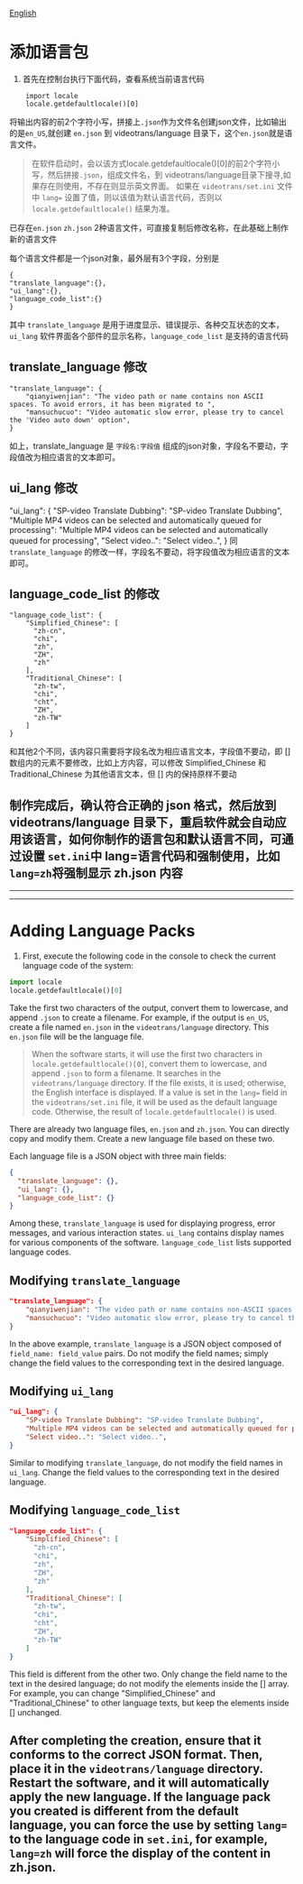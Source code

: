 [English](./language.md#Adding%20Language%20Packs)

# 添加语言包

1. 首先在控制台执行下面代码，查看系统当前语言代码

```
    import locale
    locale.getdefaultlocale()[0]
```
将输出内容的前2个字符小写，拼接上`.json`作为文件名创建json文件，比如输出的是`en_US`,就创建 `en.json` 到 videotrans/language 目录下，这个`en.json`就是语言文件。


> 
> 在软件启动时，会以该方式locale.getdefaultlocale()[0]的前2个字符小写，然后拼接`.json`，组成文件名，到 videotrans/language目录下搜寻,如果存在则使用，不存在则显示英文界面。
> 如果在 `videotrans/set.ini` 文件中  `lang=` 设置了值，则以该值为默认语言代码，否则以 `locale.getdefaultlocale()` 结果为准。
>  


已存在`en.json` `zh.json` 2种语言文件，可直接复制后修改名称，在此基础上制作新的语言文件

每个语言文件都是一个json对象，最外层有3个字段，分别是

```
{
"translate_language":{},
"ui_lang":{},
"language_code_list":{}
}
```

其中 `translate_language` 是用于进度显示、错误提示、各种交互状态的文本，`ui_lang` 软件界面各个部件的显示名称，`language_code_list` 是支持的语言代码

## translate_language 修改

```
"translate_language": {
    "qianyiwenjian": "The video path or name contains non ASCII spaces. To avoid errors, it has been migrated to ",
    "mansuchucuo": "Video automatic slow error, please try to cancel the 'Video auto down' option",
}
```

如上，translate_language 是 `字段名:字段值` 组成的json对象，字段名不要动，字段值改为相应语言的文本即可。


## ui_lang 修改

"ui_lang": {
    "SP-video Translate Dubbing": "SP-video Translate Dubbing",
    "Multiple MP4 videos can be selected and automatically queued for processing": "Multiple MP4 videos can be selected and automatically queued for processing",
    "Select video..": "Select video..",
}
同 `translate_language` 的修改一样，字段名不要动，将字段值改为相应语言的文本即可。

## language_code_list 的修改

```
"language_code_list": {
    "Simplified_Chinese": [
      "zh-cn",
      "chi",
      "zh",
      "ZH",
      "zh"
    ],
    "Traditional_Chinese": [
      "zh-tw",
      "chi",
      "cht",
      "ZH",
      "zh-TW"
    ]
}
```

和其他2个不同，该内容只需要将字段名改为相应语言文本，字段值不要动，即 [] 数组内的元素不要修改，比如上方内容，可以修改 Simplified_Chinese 和  Traditional_Chinese 为其他语言文本，但 [] 内的保持原样不要动

## 制作完成后，确认符合正确的 json 格式，然后放到 videotrans/language 目录下，重启软件就会自动应用该语言，如何你制作的语言包和默认语言不同，可通过设置 `set.ini`中 lang=语言代码和强制使用，比如 `lang=zh`将强制显示 zh.json 内容



----


----



# Adding Language Packs

1. First, execute the following code in the console to check the current language code of the system:

```python
import locale
locale.getdefaultlocale()[0]
```

Take the first two characters of the output, convert them to lowercase, and append `.json` to create a filename. For example, if the output is `en_US`, create a file named `en.json` in the `videotrans/language` directory. This `en.json` file will be the language file.

> 
> When the software starts, it will use the first two characters in `locale.getdefaultlocale()[0]`, convert them to lowercase, and append `.json` to form a filename. It searches in the `videotrans/language` directory. If the file exists, it is used; otherwise, the English interface is displayed. If a value is set in the `lang=` field in the `videotrans/set.ini` file, it will be used as the default language code. Otherwise, the result of `locale.getdefaultlocale()` is used.
>

There are already two language files, `en.json` and `zh.json`. You can directly copy and modify them. Create a new language file based on these two.

Each language file is a JSON object with three main fields:

```json
{
  "translate_language": {},
  "ui_lang": {},
  "language_code_list": {}
}
```

Among these, `translate_language` is used for displaying progress, error messages, and various interaction states. `ui_lang` contains display names for various components of the software. `language_code_list` lists supported language codes.

## Modifying `translate_language`

```json
"translate_language": {
    "qianyiwenjian": "The video path or name contains non-ASCII spaces. To avoid errors, it has been migrated to ",
    "mansuchucuo": "Video automatic slow error, please try to cancel the 'Video auto down' option",
}
```

In the above example, `translate_language` is a JSON object composed of `field_name: field_value` pairs. Do not modify the field names; simply change the field values to the corresponding text in the desired language.

## Modifying `ui_lang`

```json
"ui_lang": {
    "SP-video Translate Dubbing": "SP-video Translate Dubbing",
    "Multiple MP4 videos can be selected and automatically queued for processing": "Multiple MP4 videos can be selected and automatically queued for processing",
    "Select video..": "Select video..",
}
```

Similar to modifying `translate_language`, do not modify the field names in `ui_lang`. Change the field values to the corresponding text in the desired language.

## Modifying `language_code_list`

```json
"language_code_list": {
    "Simplified_Chinese": [
      "zh-cn",
      "chi",
      "zh",
      "ZH",
      "zh"
    ],
    "Traditional_Chinese": [
      "zh-tw",
      "chi",
      "cht",
      "ZH",
      "zh-TW"
    ]
}
```

This field is different from the other two. Only change the field name to the text in the desired language; do not modify the elements inside the [] array. For example, you can change "Simplified_Chinese" and "Traditional_Chinese" to other language texts, but keep the elements inside [] unchanged.

## After completing the creation, ensure that it conforms to the correct JSON format. Then, place it in the `videotrans/language` directory. Restart the software, and it will automatically apply the new language. If the language pack you created is different from the default language, you can force the use by setting `lang=` to the language code in `set.ini`, for example, `lang=zh` will force the display of the content in zh.json.
